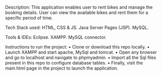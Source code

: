 Description:
This application enables user to rent bikes and manage the booking details. User can view the available bikes and rent them for a specific period of time.

Tech Stack used:
HTML, CSS & JS.
Java Server Pages (JSP).
MySQL.

Tools & IDEs:
Eclipse.
XAMPP.
MySQL connector.

Instructions to run the project:
• Clone or download this repo locally.
• Launch XAMPP and start apache, MySql and tomcat.
• Open any browser and go to localhost and navigate to phpmyadmin.
• Import all the Sql files present in this repo to configure database tables.
• Finally, visit the main.html page in the project to launch the application.
